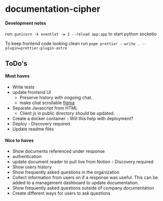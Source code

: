 # documentation-cipher

#### Development notes

run: `gunicorn -k eventlet -w 1 --reload app:app` to start python socketio

To keep frontend code looking clean run `pnpm prettier --write . --plugin=prettier-plugin-astro`

## ToDo's

#### Must haves
* Write tests
* update frontend UI
     - Preserve history with ongoing chat.
     - make chat scrollable [figma](https://www.figma.com/file/S7j0TsmtRqde6y8DR2NIpq/document-cypher?type=design&node-id=0%3A1&mode=design&t=KO9d9XwnjJCCykbk-1) 
* Separate Javascript from HTML
     - Client js in public directory should be updated.
* Create a docker container - Will this help with deployment?
* Deploy - Discovery required
* Update readme files

#### Nice to haves
* Show documents referenced under response
* authentication 
* update document reader to pull live from Notion - Discovery required
* Show users history
* Show frequently asked questions in the organization
* Collect information from users on if a response was useful. This can be added to a management dashboard to update documentation.
* Show frequently asked questions outside of company documentation
* Create different ways for users to ask questions  

